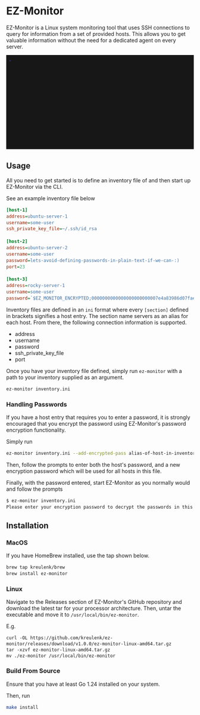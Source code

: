 # EZ-Monitor

EZ-Monitor is a Linux system monitoring tool that uses SSH connections to query for information
from a set of provided hosts. This allows you to get valuable information without the need
for a dedicated agent on every server.

![demo.gif](./docs/demo/demo.gif)

## Usage

All you need to get started is to define an inventory file of and then start up EZ-Monitor via the CLI.

See an example inventory file below

```ini
[host-1]
address=ubuntu-server-1
username=some-user
ssh_private_key_file=~/.ssh/id_rsa

[host-2]
address=ubuntu-server-2
username=some-user
password=lets-avoid-defining-passwords-in-plain-text-if-we-can-:)
port=23

[host-3]
address=rocky-server-1
username=some-user
password=`$EZ_MONITOR_ENCRYPTED;0000000000000000000000007e4a83986d07faed6729d29686b42c7c1e8bc37f`
```

Inventory files are defined in an `ini` format where every `[section]` defined in brackets signifies a host entry. The
section name servers as an alias for each host. From there, the following connection information is supported.

- address
- username
- password
- ssh_private_key_file
- port

Once you have your inventory file defined, simply run `ez-monitor` with a path to your inventory supplied as an argument.

```bash
ez-monitor inventory.ini
```

### Handling Passwords

If you have a host entry that requires you to enter a password, it is strongly encouraged that you encrypt the password
using EZ-Monitor's password encryption functionality.

Simply run

```bash
ez-monitor inventory.ini --add-encrypted-pass alias-of-host-in-inventory-file-to-encrypt
```

Then, follow the prompts to enter both the host's password, and a new encryption password which will be used
for all hosts in this file.

Finally, with the password entered, start EZ-Monitor as you normally would and follow the prompts

```bash
$ ez-monitor inventory.ini
Please enter your encryption password to decrypt the passwords in this file.
```

## Installation

### MacOS
If you have HomeBrew installed, use the tap shown below.

```bash
brew tap kreulenk/brew
brew install ez-monitor
```

### Linux
Navigate to the Releases section of EZ-Monitor's GitHub repository and download the latest tar for your
processor architecture. Then, untar the executable and move it to `/usr/local/bin/ez-monitor`.

E.g.
```
curl -OL https://github.com/kreulenk/ez-monitor/releases/download/v1.0.0/ez-monitor-linux-amd64.tar.gz
tar -xzvf ez-monitor-linux-amd64.tar.gz
mv ./ez-monitor /usr/local/bin/ez-monitor
```

### Build From Source

Ensure that you have at least Go 1.24 installed on your system.

Then, run
```bash
make install
```
